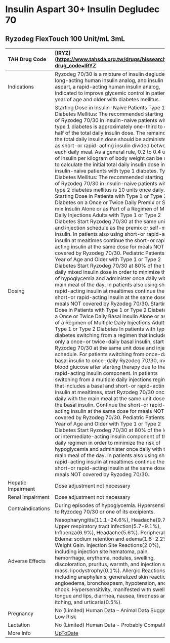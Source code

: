 # Insulin Aspart 30+ Insulin Degludec 70

## Ryzodeg FlexTouch 100 Unit/mL 3mL

| TAH Drug Code      | [IRYZ](https://www.tahsda.org.tw/drugs/hissearch.php?drug_code=IRYZ                                                                                                                                                                                                                                                                                                                                                                                                                                                                                                                                                                                                                                                                                                                                                                                                                                                                                                                                                                                                                                                                                                                                                                                                                                                                                                                                                                                                                                                                                                                                                                                                                                                                                                                                                                                                                                                                                                                                                                                                                                                                                                                                                                                                                                                                                                                                                                                                                                                                                                                                                                                                                                                                                                                                                                                                                                                                                                                                                |
|:-------------------|:-------------------------------------------------------------------------------------------------------------------------------------------------------------------------------------------------------------------------------------------------------------------------------------------------------------------------------------------------------------------------------------------------------------------------------------------------------------------------------------------------------------------------------------------------------------------------------------------------------------------------------------------------------------------------------------------------------------------------------------------------------------------------------------------------------------------------------------------------------------------------------------------------------------------------------------------------------------------------------------------------------------------------------------------------------------------------------------------------------------------------------------------------------------------------------------------------------------------------------------------------------------------------------------------------------------------------------------------------------------------------------------------------------------------------------------------------------------------------------------------------------------------------------------------------------------------------------------------------------------------------------------------------------------------------------------------------------------------------------------------------------------------------------------------------------------------------------------------------------------------------------------------------------------------------------------------------------------------------------------------------------------------------------------------------------------------------------------------------------------------------------------------------------------------------------------------------------------------------------------------------------------------------------------------------------------------------------------------------------------------------------------------------------------------------------------------------------------------------------------------------------------------------------------------------------------------------------------------------------------------------------------------------------------------------------------------------------------------------------------------------------------------------------------------------------------------------------------------------------------------------------------------------------------------------------------------------------------------------------------------------------------------|
| Indications        | Ryzodeg 70/30 is a mixture of insulin degludec, a long-acting human insulin analog, and insulin aspart, a rapid-acting human insulin analog, indicated to improve glycemic control in patients 1 year of age and older with diabetes mellitus.                                                                                                                                                                                                                                                                                                                                                                                                                                                                                                                                                                                                                                                                                                                                                                                                                                                                                                                                                                                                                                                                                                                                                                                                                                                                                                                                                                                                                                                                                                                                                                                                                                                                                                                                                                                                                                                                                                                                                                                                                                                                                                                                                                                                                                                                                                                                                                                                                                                                                                                                                                                                                                                                                                                                                                     |
| Dosing             | Starting Dose in Insulin-Naive Patients Type 1 Diabetes Mellitus: The recommended starting dose of Ryzodeg 70/30 in insulin-naive patients with type 1 diabetes is approximately one-third to one-half of the total daily insulin dose. The remainder of the total daily insulin dose should be administered as short-or rapid-acting insulin divided between each daily meal. As a general rule, 0.2 to 0.4 units of insulin per kilogram of body weight can be used to calculate the initial total daily insulin dose in insulin-naive patients with type 1 diabetes. Type 2 Diabetes Mellitus: The recommended starting dose of Ryzodeg 70/30 in insulin-naive patients with type 2 diabetes mellitus is 10 units once daily. Starting Dose in Patients with Type 1 or Type 2 Diabetes on a Once or Twice Daily Premix or Self-mix Insulin Alone or as Part of a Regimen of Multiple Daily Injections Adults with Type 1 or Type 2 Diabetes Start Ryzodeg 70/30 at the same unit dose and injection schedule as the premix or self-mix insulin. In patients also using short-or rapid-acting insulin at mealtimes continue the short-or rapid-acting insulin at the same dose for meals NOT covered by Ryzodeg 70/30. Pediatric Patients 1 Year of Age and Older with Type 1 or Type 2 Diabetes Start Ryzodeg 70/30 at 80% of the total daily mixed insulin dose in order to minimize the risk of hypoglycemia and administer once daily with the main meal of the day. In patients also using short-or rapid-acting insulin at mealtimes continue the short-or rapid-acting insulin at the same dose for meals NOT covered by Ryzodeg 70/30. Starting Dose in Patients with Type 1 or Type 2 Diabetes on a Once or Twice Daily Basal Insulin Alone or as Part of a Regimen of Multiple Daily Injections Adults with Type 1 or Type 2 Diabetes In patients with type 2 diabetes switching from a regimen that includes only a once-or twice-daily basal insulin, start Ryzodeg 70/30 at the same unit dose and injection schedule. For patients switching from once-daily basal insulin to once-daily Ryzodeg 70/30, monitor blood glucose after starting therapy due to the rapid-acting insulin component. In patients switching from a multiple daily injections regimen that includes a basal and short-or rapid-acting insulin at mealtimes, start Ryzodeg 70/30 once daily with the main meal at the same unit dose as the basal insulin. Continue the short-or rapid-acting insulin at the same dose for meals NOT covered by Ryzodeg 70/30. Pediatric Patients 1 Year of Age and Older with Type 1 or Type 2 Diabetes Start Ryzodeg 70/30 at 80% of the long-or intermediate-acting insulin component of the daily regimen in order to minimize the risk of hypoglycemia and administer once daily with the main meal of the day. In patients also using short-or rapid-acting insulin at mealtimes continue the short-or rapid-acting insulin at the same dose for meals NOT covered by Ryzodeg 70/30. |
| Hepatic Impairment | Dose adjustment not necessary                                                                                                                                                                                                                                                                                                                                                                                                                                                                                                                                                                                                                                                                                                                                                                                                                                                                                                                                                                                                                                                                                                                                                                                                                                                                                                                                                                                                                                                                                                                                                                                                                                                                                                                                                                                                                                                                                                                                                                                                                                                                                                                                                                                                                                                                                                                                                                                                                                                                                                                                                                                                                                                                                                                                                                                                                                                                                                                                                                                      |
| Renal Impairment   | Dose adjustment not necessary                                                                                                                                                                                                                                                                                                                                                                                                                                                                                                                                                                                                                                                                                                                                                                                                                                                                                                                                                                                                                                                                                                                                                                                                                                                                                                                                                                                                                                                                                                                                                                                                                                                                                                                                                                                                                                                                                                                                                                                                                                                                                                                                                                                                                                                                                                                                                                                                                                                                                                                                                                                                                                                                                                                                                                                                                                                                                                                                                                                      |
| Contraindications  | During episodes of hypoglycemia. Hypersensitivity to Ryzodeg 70/30 or one of its excipients.                                                                                                                                                                                                                                                                                                                                                                                                                                                                                                                                                                                                                                                                                                                                                                                                                                                                                                                                                                                                                                                                                                                                                                                                                                                                                                                                                                                                                                                                                                                                                                                                                                                                                                                                                                                                                                                                                                                                                                                                                                                                                                                                                                                                                                                                                                                                                                                                                                                                                                                                                                                                                                                                                                                                                                                                                                                                                                                       |
| Adverse Effects    | Nasopharyngitis(11.1-24.6%), Headache(9.7%), Upper respiratory tract infection(5.7-9.1%), Influenza(6.9%), Headache(5.6%). Peripheral Edema: sodium retention and edema(1.8-2.2%). Weight Gain. Injection Site Reactions(2.0%), including injection site hematoma, pain, hemorrhage, erythema, nodules, swelling, discoloration, pruritus, warmth, and injection site mass. lipodystrophy(0.1%). Allergic Reactions, including anaphylaxis, generalized skin reactions, angioedema, bronchospasm, hypotension, and shock. Hypersensitivity, manifested with swelling of tongue and lips, diarrhea, nausea, tiredness and itching, and urticaria(0.5%).                                                                                                                                                                                                                                                                                                                                                                                                                                                                                                                                                                                                                                                                                                                                                                                                                                                                                                                                                                                                                                                                                                                                                                                                                                                                                                                                                                                                                                                                                                                                                                                                                                                                                                                                                                                                                                                                                                                                                                                                                                                                                                                                                                                                                                                                                                                                                             |
| Pregnancy          | No (Limited) Human Data – Animal Data Suggest Low Risk                                                                                                                                                                                                                                                                                                                                                                                                                                                                                                                                                                                                                                                                                                                                                                                                                                                                                                                                                                                                                                                                                                                                                                                                                                                                                                                                                                                                                                                                                                                                                                                                                                                                                                                                                                                                                                                                                                                                                                                                                                                                                                                                                                                                                                                                                                                                                                                                                                                                                                                                                                                                                                                                                                                                                                                                                                                                                                                                                             |
| Lactation          | No (Limited) Human Data - Probably Compatible                                                                                                                                                                                                                                                                                                                                                                                                                                                                                                                                                                                                                                                                                                                                                                                                                                                                                                                                                                                                                                                                                                                                                                                                                                                                                                                                                                                                                                                                                                                                                                                                                                                                                                                                                                                                                                                                                                                                                                                                                                                                                                                                                                                                                                                                                                                                                                                                                                                                                                                                                                                                                                                                                                                                                                                                                                                                                                                                                                      |
| More Info          | [UpToDate](https://www.uptodate.com/contents/insulin-aspart-30+-insulin-degludec-70-drug-information)                                                                                                                                                                                                                                                                                                                                                                                                                                                                                                                                                                                                                                                                                                                                                                                                                                                                                                                                                                                                                                                                                                                                                                                                                                                                                                                                                                                                                                                                                                                                                                                                                                                                                                                                                                                                                                                                                                                                                                                                                                                                                                                                                                                                                                                                                                                                                                                                                                                                                                                                                                                                                                                                                                                                                                                                                                                                                                              |

